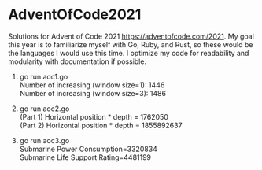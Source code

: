 # AdventOfCode2021
Solutions for Advent of Code 2021 https://adventofcode.com/2021. My goal this year is to familiarize
myself with Go, Ruby, and Rust, so these would be the languages I would use this time. I optimize
my code for readability and modularity with documentation if possible.

1. go run aoc1.go  
Number of increasing (window size=1): 1446  
Number of increasing (window size=3): 1486

2. go run aoc2.go  
(Part 1) Horizontal position * depth = 1762050  
(Part 2) Horizontal position * depth = 1855892637

3. go run aoc3.go  
Submarine Power Consumption=3320834  
Submarine Life Support Rating=4481199